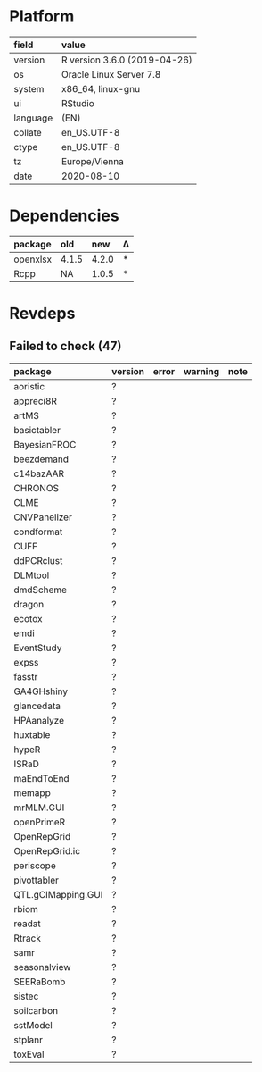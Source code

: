 # Platform

|field    |value                        |
|:--------|:----------------------------|
|version  |R version 3.6.0 (2019-04-26) |
|os       |Oracle Linux Server 7.8      |
|system   |x86_64, linux-gnu            |
|ui       |RStudio                      |
|language |(EN)                         |
|collate  |en_US.UTF-8                  |
|ctype    |en_US.UTF-8                  |
|tz       |Europe/Vienna                |
|date     |2020-08-10                   |

# Dependencies

|package  |old   |new   |Δ  |
|:--------|:-----|:-----|:--|
|openxlsx |4.1.5 |4.2.0 |*  |
|Rcpp     |NA    |1.0.5 |*  |

# Revdeps

## Failed to check (47)

|package            |version |error |warning |note |
|:------------------|:-------|:-----|:-------|:----|
|aoristic           |?       |      |        |     |
|appreci8R          |?       |      |        |     |
|artMS              |?       |      |        |     |
|basictabler        |?       |      |        |     |
|BayesianFROC       |?       |      |        |     |
|beezdemand         |?       |      |        |     |
|c14bazAAR          |?       |      |        |     |
|CHRONOS            |?       |      |        |     |
|CLME               |?       |      |        |     |
|CNVPanelizer       |?       |      |        |     |
|condformat         |?       |      |        |     |
|CUFF               |?       |      |        |     |
|ddPCRclust         |?       |      |        |     |
|DLMtool            |?       |      |        |     |
|dmdScheme          |?       |      |        |     |
|dragon             |?       |      |        |     |
|ecotox             |?       |      |        |     |
|emdi               |?       |      |        |     |
|EventStudy         |?       |      |        |     |
|expss              |?       |      |        |     |
|fasstr             |?       |      |        |     |
|GA4GHshiny         |?       |      |        |     |
|glancedata         |?       |      |        |     |
|HPAanalyze         |?       |      |        |     |
|huxtable           |?       |      |        |     |
|hypeR              |?       |      |        |     |
|ISRaD              |?       |      |        |     |
|maEndToEnd         |?       |      |        |     |
|memapp             |?       |      |        |     |
|mrMLM.GUI          |?       |      |        |     |
|openPrimeR         |?       |      |        |     |
|OpenRepGrid        |?       |      |        |     |
|OpenRepGrid.ic     |?       |      |        |     |
|periscope          |?       |      |        |     |
|pivottabler        |?       |      |        |     |
|QTL.gCIMapping.GUI |?       |      |        |     |
|rbiom              |?       |      |        |     |
|readat             |?       |      |        |     |
|Rtrack             |?       |      |        |     |
|samr               |?       |      |        |     |
|seasonalview       |?       |      |        |     |
|SEERaBomb          |?       |      |        |     |
|sistec             |?       |      |        |     |
|soilcarbon         |?       |      |        |     |
|sstModel           |?       |      |        |     |
|stplanr            |?       |      |        |     |
|toxEval            |?       |      |        |     |

